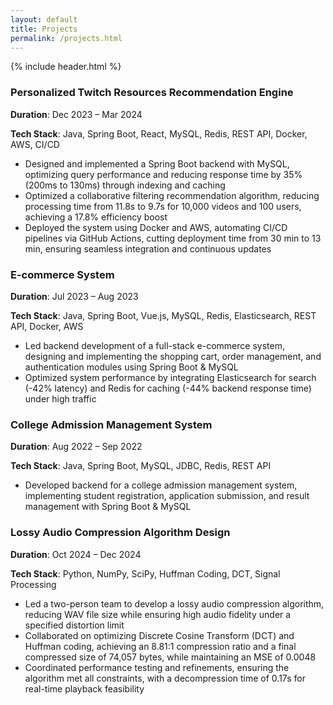 ```yaml
---
layout: default
title: Projects
permalink: /projects.html
---
```


{% include header.html %}

### Personalized Twitch Resources Recommendation Engine

**Duration**: Dec 2023 – Mar 2024

**Tech Stack**: Java, Spring Boot, React, MySQL, Redis, REST API, Docker, AWS, CI/CD  

- Designed and implemented a Spring Boot backend with MySQL, optimizing query performance and reducing response time by 35% (200ms to 130ms) through indexing and caching
- Optimized a collaborative filtering recommendation algorithm, reducing processing time from 11.8s to 9.7s for 10,000 videos and 100 users, achieving a 17.8% efficiency boost
- Deployed the system using Docker and AWS, automating CI/CD pipelines via GitHub Actions, cutting deployment time from 30 min to 13 min, ensuring seamless integration and continuous updates

### E-commerce System

**Duration**: Jul 2023 – Aug 2023

**Tech Stack**: Java, Spring Boot, Vue.js, MySQL, Redis, Elasticsearch, REST API, Docker, AWS  

- Led backend development of a full-stack e-commerce system, designing and implementing the shopping cart, order management, and authentication modules using Spring Boot & MySQL
- Optimized system performance by integrating Elasticsearch for search (-42% latency) and Redis for caching (-44% backend response time) under high traffic

### College Admission Management System

**Duration**: Aug 2022 – Sep 2022

**Tech Stack**: Java, Spring Boot, MySQL, JDBC, Redis, REST API

- Developed backend for a college admission management system, implementing student registration, application submission, and result management with Spring Boot & MySQL

### Lossy Audio Compression Algorithm Design

**Duration**: Oct 2024 – Dec 2024

**Tech Stack**: Python, NumPy, SciPy, Huffman Coding, DCT, Signal Processing
  
- Led a two-person team to develop a lossy audio compression algorithm, reducing WAV file size while ensuring high audio fidelity under a specified distortion limit
- Collaborated on optimizing Discrete Cosine Transform (DCT) and Huffman coding, achieving an 8.81:1 compression ratio and a final compressed size of 74,057 bytes, while maintaining an MSE of 0.0048
- Coordinated performance testing and refinements, ensuring the algorithm met all constraints, with a decompression time of 0.17s for real-time playback feasibility



